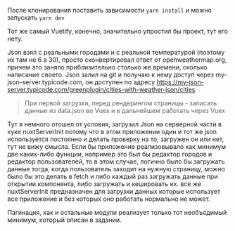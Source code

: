 После клонирования поставить зависимости ```yarn install``` и можно запускать ```yarn dev```

Тот же самый Vuetify, конечно, значительно упростил бы проект, тут его нету.

Json взял с реальными городами и с реальной температурой (поэтому их там не 6 а 30), 
просто сконвертировал ответ от openweathermap.org, причем это заняло приблизительно столько же времени, 
сколько написание своего. Json залил на git и получаю к нему доступ через my-json-server.typicode.com, 
он доступен по адресу https://my-json-server.typicode.com/greenplugin/cities-with-weather-json/cities
 
 > При первой загрузки, перед рендерингом страницы - записать данные из data.json во Vuex и в дальнейшем работать через Vuex
 
 Тут я немного отошел от условия, загрузил Json на серверной части в хуке nuxtServerInit потому что 
 в этом приложении один и тот же json используется постоянно и делать проверку на то, загружен он или нет, 
 тут не вижу смысла. Если бы приложение реализовывало как минимум две каких-либо функции, например это был бы
 редактор городов и редактор пользователей, то в этом случае, логично было бы загружать данные тогда, когда 
 пользователь заходит на нужную страницу, можно было бы это делать в fetch и либо каждый раз загружать данные при 
 открытии компонента, либо загружать и кешировать их. все же nuxtServerInit предназначен для загрузки данных которые 
 использует все приложение и без которых оно работать нормально не может.
 
 Пагинация, как и остальные модули реализует только тот необъодимый минимум, который описан в задании.